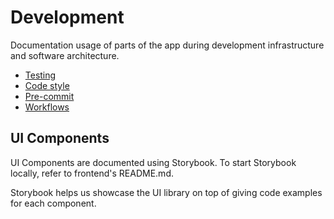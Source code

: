 # Development

Documentation usage of parts of the app during development infrastructure and software architecture.

- [Testing](testing/README.md)
- [Code style](code-style/README.md)
- [Pre-commit](pre-commit.md)
- [Workflows](workflows.md)

## UI Components

UI Components are documented using Storybook. To start Storybook locally, refer to frontend's README.md.

Storybook helps us showcase the UI library on top of giving code examples for each component.
